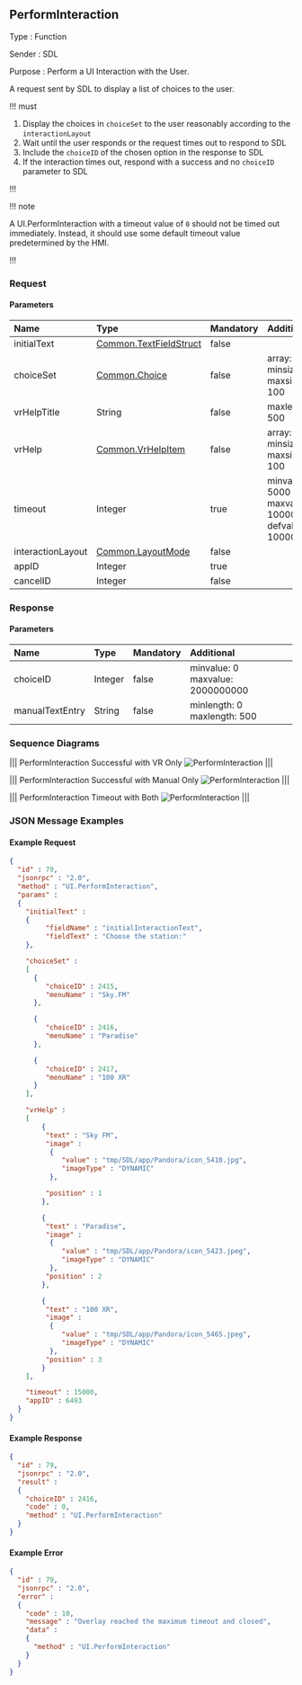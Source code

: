 ## PerformInteraction

Type
: Function

Sender
: SDL

Purpose
: Perform a UI Interaction with the User.

A request sent by SDL to display a list of choices to the user.

!!! must

  1. Display the choices in `choiceSet` to the user reasonably according to the `interactionLayout`
  2. Wait until the user responds or the request times out to respond to SDL
  2. Include the `choiceID` of the chosen option in the response to SDL
  3. If the interaction times out, respond with a success and no `choiceID` parameter to SDL

!!!

!!! note

A UI.PerformInteraction with a timeout value of `0` should not be timed out immediately. Instead, it should use some default timeout value predetermined by the HMI.

!!!

### Request

#### Parameters

|Name|Type|Mandatory|Additional|
|:---|:---|:--------|:---------|
|initialText|[Common.TextFieldStruct](../../common/structs/#textfieldstruct)|false||
|choiceSet|[Common.Choice](../../common/structs/#choice)|false|array: true<br>minsize: 1<br>maxsize: 100|
|vrHelpTitle|String|false|maxlength: 500|
|vrHelp|[Common.VrHelpItem](../../common/structs/#vrhelpitem)|false|array: true<br>minsize: 1<br>maxsize: 100|
|timeout|Integer|true|minvalue: 5000<br>maxvalue: 100000<br>defvalue: 10000|
|interactionLayout|[Common.LayoutMode](../../common/enums/#layoutmode)|false||
|appID|Integer|true||
|cancelID|Integer|false||

### Response

#### Parameters

|Name|Type|Mandatory|Additional|
|:---|:---|:--------|:---------|
|choiceID|Integer|false|minvalue: 0<br>maxvalue: 2000000000|
|manualTextEntry|String|false|minlength: 0<br>maxlength: 500|

### Sequence Diagrams

|||
PerformInteraction Successful with VR Only
![PerformInteraction](./assets/PerformInteractionVROnly.png)
|||

|||
PerformInteraction Successful with Manual Only
![PerformInteraction](./assets/PerformInteractionManualOnly.png)
|||

|||
PerformInteraction Timeout with Both
![PerformInteraction](./assets/PerformInteractionBoth.png)
|||

### JSON Message Examples

#### Example Request

```json
{
  "id" : 79,
  "jsonrpc" : "2.0",
  "method" : "UI.PerformInteraction",
  "params" :
  {
    "initialText" :
    {
         "fieldName" : "initialInteractionText",
         "fieldText" : "Choose the station:"
    },

    "choiceSet" :
    [
      {
         "choiceID" : 2415,
         "menuName" : "Sky.FM"
      },

      {
         "choiceID" : 2416,
         "menuName" : "Paradise"
      },

      {
         "choiceID" : 2417,
         "menuName" : "100 XR"
      }
    ],

    "vrHelp" :
    [
        {
         "text" : "Sky FM",
         "image" :
          {
             "value" : "tmp/SDL/app/Pandora/icon_5410.jpg",
             "imageType" : "DYNAMIC"
          },

         "position" : 1
        },

        {
         "text" : "Paradise",
         "image" :
          {
             "value" : "tmp/SDL/app/Pandora/icon_5423.jpeg",
             "imageType" : "DYNAMIC"
          },
         "position" : 2
        },

        {
         "text" : "100 XR",
         "image" :
          {
             "value" : "tmp/SDL/app/Pandora/icon_5465.jpeg",
             "imageType" : "DYNAMIC"
          },
         "position" : 3
        }
    ],

    "timeout" : 15000,
    "appID" : 6493
  }
}
```

#### Example Response

```json
{
  "id" : 79,
  "jsonrpc" : "2.0",
  "result" :
  {
    "choiceID" : 2416,
    "code" : 0,
    "method" : "UI.PerformInteraction"
  }
}
```

#### Example Error

```json
{
  "id" : 79,
  "jsonrpc" : "2.0",
  "error" :
  {
    "code" : 10,
    "message" : "Overlay reached the maximum timeout and closed",
    "data" :
    {
      "method" : "UI.PerformInteraction"
    }
  }
}
```

